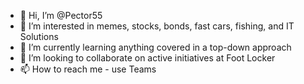 - 👋 Hi, I’m @Pector55
- 👀 I’m interested in memes, stocks, bonds, fast cars, fishing, and IT Solutions
- 🌱 I’m currently learning anything covered in a top-down approach
- 💞️ I’m looking to collaborate on active initiatives at Foot Locker
- 📫 How to reach me - use Teams

<!---
Pector55/Pector55 is a ✨ special ✨ repository because its `README.md` (this file) appears on your GitHub profile.
You can click the Preview link to take a look at your changes.
--->
